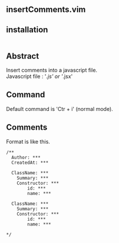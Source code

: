 ## insertComments.vim


## installation
```vim
```

## Abstract
Insert comments into a javascript file.  
Javascript file : '*.js' or '*.jsx'

## Command
Default command is 'Ctr + i' (normal mode).

## Comments
Format is like this.
```
/**
  Author: ***
  CreatedAt: ***

  ClassName: ***
    Summary: ***
    Constructor: ***
        id: ***
        name: ***

  ClassName: ***
    Summary: ***
    Constructor: ***
        id: ***
        name: ***

*/
```
